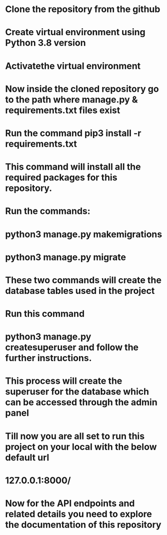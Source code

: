 # Clone the repository from the github
# Create virtual environment using Python 3.8 version
# Activatethe virtual environment
# Now inside the cloned repository go to the path where manage.py & requirements.txt files exist
# Run the command pip3 install -r requirements.txt 
# This command will install all the required packages for this repository.
# Run the commands:
# python3 manage.py makemigrations
# python3 manage.py migrate
# These two commands will create the database tables used in the project
# Run this command
# python3 manage.py createsuperuser and follow the further instructions.
# This process will create the superuser for the database which can be accessed through the admin panel
# Till now you are all set to run this project on your local with the below default url
# 127.0.0.1:8000/
# Now for the API endpoints and related details you need to explore the documentation of this repository
